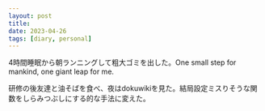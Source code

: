 ```yaml
---
layout: post
title: 
date: 2023-04-26
tags: [diary, personal]
---
```

4時間睡眠から朝ランニングして粗大ゴミを出した。One small step for mankind, one giant leap for me.

研修の後友達と油そばを食べ、夜はdokuwikiを見た。結局設定ミスりそうな関数をしらみつぶしにする的な手法に変えた。